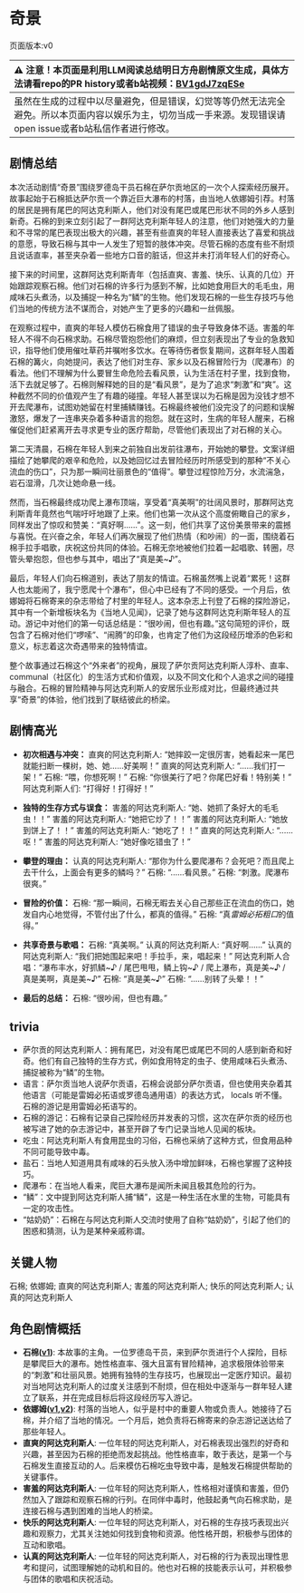# 奇景
页面版本:v0
 

| :warning: 注意！本页面是利用LLM阅读总结明日方舟剧情原文生成，具体方法请看repo的PR history或者b站视频：[BV1gdJ7zqESe](https://www.bilibili.com/video/BV1gdJ7zqESe/)         |
|:----------------------------|
| 虽然在生成的过程中以尽量避免，但是错误，幻觉等等仍然无法完全避免。所以本页面内容以娱乐为主，切勿当成一手来源。发现错误请open issue或者b站私信作者进行修改。|



## 剧情总结
本次活动剧情“奇景”围绕罗德岛干员石棉在萨尔贡地区的一次个人探索经历展开。故事起始于石棉抵达萨尔贡一个靠近巨大瀑布的村落，由当地人依娜姆引荐。村落的居民是拥有尾巴的阿达克利斯人，他们对没有尾巴或尾巴形状不同的外乡人感到新奇。石棉的到来立刻引起了一群阿达克利斯年轻人的注意，他们对她强大的力量和不寻常的尾巴表现出极大的兴趣，甚至有些直爽的年轻人直接表达了喜爱和挑战的意愿，导致石棉与其中一人发生了短暂的肢体冲突。尽管石棉的态度有些不耐烦且说话直率，甚至夹杂着一些地方口音的脏话，但这并未打消年轻人们的好奇心。

接下来的时间里，这群阿达克利斯青年（包括直爽、害羞、快乐、认真的几位）开始跟踪观察石棉。他们对石棉的许多行为感到不解，比如她食用巨大的毛毛虫，用咸味石头煮汤，以及捕捉一种名为“鳞”的生物。他们发现石棉的一些生存技巧与他们当地的传统方法不谋而合，对她产生了更多的兴趣和一丝佩服。

在观察过程中，直爽的年轻人模仿石棉食用了错误的虫子导致身体不适。害羞的年轻人不得不向石棉求助。石棉尽管抱怨他们的麻烦，但立刻表现出了专业的急救知识，指导他们使用催吐草药并嘱咐多饮水。在等待伤者恢复期间，这群年轻人围着石棉的篝火，向她提问，表达了他们对生存、家乡以及石棉冒险行为（爬瀑布）的看法。他们不理解为什么要冒生命危险去看风景，认为生活在村子里，找到食物，活下去就足够了。石棉则解释她的目的是“看风景”，是为了追求“刺激”和“爽”。这种截然不同的价值观产生了有趣的碰撞。年轻人甚至误以为石棉是因为没钱才想不开去爬瀑布，试图劝她留在村里捕鳞赚钱。石棉最终被他们没完没了的问题和误解激怒，爆发了一连串夹杂着多种语言的抱怨。就在这时，生病的年轻人醒来，石棉催促他们赶紧离开去寻求更专业的医疗帮助，尽管他们表现出了对石棉的关心。

第二天清晨，石棉在年轻人到来之前独自出发前往瀑布，开始她的攀登。文案详细描绘了她攀爬的艰辛和危险，以及她回忆过去冒险经历时所感受到的那种“不关心流血的伤口”，只为那一瞬间壮丽景色的“值得”。攀登过程惊险万分，水流湍急，岩石湿滑，几次让她命悬一线。

然而，当石棉最终成功爬上瀑布顶端，享受着“真美啊”的壮阔风景时，那群阿达克利斯青年竟然也气喘吁吁地跟了上来。他们也第一次从这个高度俯瞰自己的家乡，同样发出了惊叹和赞美：“真好啊......”。这一刻，他们共享了这份美景带来的震撼与喜悦。在兴奋之余，年轻人们再次展现了他们热情（和吵闹）的一面，围绕着石棉手拉手唱歌，庆祝这份共同的体验。石棉无奈地被他们拉着一起唱歌、转圈，尽管头晕抱怨，但也参与其中，唱出了“真是美~♪”。

最后，年轻人们向石棉道别，表达了朋友的情谊。石棉虽然嘴上说着“累死！这群人也太能闹了，我宁愿爬十个瀑布”，但心中已经有了不同的感受。一个月后，依娜姆将石棉寄来的杂志带给了村里的年轻人。这本杂志上刊登了石棉的探险游记，其中有一个新增板块名为《当地人见闻》，记录了她与这群阿达克利斯年轻人的互动。游记中对他们的第一句话总结是：“很吵闹，但也有趣。”这句简短的评价，既包含了石棉对他们“啰嗦”、“闹腾”的印象，也肯定了他们为这段经历增添的色彩和意义，标志着这次奇遇带来的独特情谊。

整个故事通过石棉这个“外来者”的视角，展现了萨尔贡阿达克利斯人淳朴、直率、 communal（社区化）的生活方式和价值观，以及不同文化和个人追求之间的碰撞与融合。石棉的冒险精神与阿达克利斯人的安居乐业形成对比，但最终通过共享“奇景”的体验，他们找到了联结彼此的桥梁。
## 剧情高光
*   **初次相遇与冲突：**
    直爽的阿达克利斯人: “她摔跤一定很厉害，她看起来一尾巴就能扫断一棵树，她、她......好美啊！”
    直爽的阿达克利斯人: “......我们打一架！”
    石棉: “喂，你想死啊！”
    石棉: “你很美行了吧？你尾巴好看！特别美！”
    阿达克利斯人们: “打得好！打得好！”

*   **独特的生存方式与误食：**
    害羞的阿达克利斯人: “她、她抓了条好大的毛毛虫！！”
    害羞的阿达克利斯人: “她把它炒了！！”
    害羞的阿达克利斯人: “她放到饼上了！！”
    害羞的阿达克利斯人: “她吃了！！”
    直爽的阿达克利斯人: “......呕！”
    害羞的阿达克利斯人: “她好像吃错虫了！”

*   **攀登的理由：**
    认真的阿达克利斯人: “那你为什么要爬瀑布？会死吧？而且爬上去干什么，上面会有更多的鳞吗？”
    石棉: “......看风景。”
    石棉: “刺激。爬瀑布很爽。”

*   **冒险的价值：**
    石棉: “那一瞬间，石棉无暇去关心自己那些正在流血的伤口，她发自内心地觉得，不管付出了什么，都真的值得。”
    石棉: “真*雷姆必拓粗口*的值得。”

*   **共享奇景与歌唱：**
    石棉: “真美啊。”
    认真的阿达克利斯人: “真好啊......”
    认真的阿达克利斯人: “我们把她围起来吧！手拉手，来，唱起来！”
    阿达克利斯人合唱：“瀑布丰水，好抓鳞~♪ / 尾巴甩甩，鳞上钩~♪ / 爬上瀑布，真是美~♪ / 真是美啊，真是美~♪”
    石棉: “真是美~♪”
    石棉: “......别转了头晕！！”

*   **最后的总结：**
    石棉: “很吵闹，但也有趣。”
## trivia
*   萨尔贡的阿达克利斯人：拥有尾巴，对没有尾巴或尾巴不同的人感到新奇和好奇。他们有自己独特的生存方式，例如食用特定的虫子、使用咸味石头煮汤、捕捉被称为“鳞”的生物。
*   语言：萨尔贡当地人说萨尔贡语，石棉会说部分萨尔贡语，但也使用夹杂着其他语言（可能是雷姆必拓语或罗德岛通用语）的表达方式， locals 听不懂。石棉的游记是用雷姆必拓语写的。
*   石棉的游记：石棉有记录自己探险经历并发表的习惯，这次在萨尔贡的经历也被写进了她的杂志游记中，甚至开辟了专门记录当地人见闻的板块。
*   吃虫：阿达克利斯人有食用昆虫的习俗，石棉也采纳了这种方式，但食用品种不同可能导致中毒。
*   盐石：当地人知道用具有咸味的石头放入汤中增加鲜味，石棉也掌握了这种技巧。
*   爬瀑布：在当地人看来，爬巨大瀑布是闻所未闻且极其危险的行为。
*   “鳞”：文中提到阿达克利斯人捕“鳞”，这是一种生活在水里的生物，可能具有一定的攻击性。
*   “姑奶奶”：石棉在与阿达克利斯人交流时使用了自称“姑奶奶”，引起了他们的困惑和猜测，认为是某种亲戚称谓。
## 关键人物
石棉; 依娜姆; 直爽的阿达克利斯人; 害羞的阿达克利斯人; 快乐的阿达克利斯人; 认真的阿达克利斯人
## 角色剧情概括
-   **石棉([v1](../chars/char_378_asbest.md))**: 本故事的主角。一位罗德岛干员，来到萨尔贡进行个人探险，目标是攀爬巨大的瀑布。她性格直率、强大且富有冒险精神，追求极限体验带来的“刺激”和壮丽风景。她拥有独特的生存技巧，也展现出一定医疗知识。最初对当地阿达克利斯人的过度关注感到不耐烦，但在相处中逐渐与一群年轻人建立了联系，并在完成目标后将这段经历写入游记。
-   **依娜姆([v1](../chars/extended_char_yi_na_mu.md),[v2](../char_v3/extended_char_yi_na_mu.md))**: 村落的当地人，似乎是村中的重要人物或负责人。她接待了石棉，并介绍了当地的情况。一个月后，她负责将石棉寄来的杂志游记送达给了那些年轻人。
-   **直爽的阿达克利斯人**: 一位年轻的阿达克利斯人，对石棉表现出强烈的好奇和兴趣，甚至因为石棉的拒绝而发起挑战。他性格直率，敢于表达，是第一个与石棉发生直接互动的人。后来模仿石棉吃虫导致中毒，是触发石棉提供帮助的关键事件。
-   **害羞的阿达克利斯人**: 一位年轻的阿达克利斯人，性格相对谨慎和害羞，但仍然加入了跟踪和观察石棉的行列。在同伴中毒时，他鼓起勇气向石棉求助，是连接石棉与遇到困难的当地人的桥梁。
-   **快乐的阿达克利斯人**: 一位年轻的阿达克利斯人，对石棉的生存技巧表现出兴趣和观察力，尤其关注她如何找到食物和资源。他性格开朗，积极参与团体的互动和歌唱。
-   **认真的阿达克利斯人**: 一位年轻的阿达克利斯人，对石棉的行为表现出理性思考和提问，试图理解她的动机和目的。他也对石棉的技能表示认可，并积极参与团体的歌唱和庆祝活动。